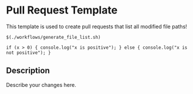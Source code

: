 # Pull Request Template

This template is used to create pull requests that list all modified file paths!

`$(./workflows/generate_file_list.sh)`

`if (x > 0) {
   console.log("x is positive");
} else {
   console.log("x is not positive");
}`

## Description

Describe your changes here.
